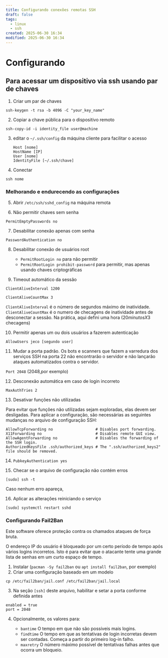 ```yaml
---
title: Configurando conexões remotas SSH
draft: false
tags:
  - linux
  - ssh
created: 2025-06-30 16:34
modified: 2025-06-30 16:34
---
```

# Configurando 
## Para acessar um dispositivo via ssh usando par de chaves

1. Criar um par de chaves
	
`ssh-keygen -t rsa -b 4096 -C "your_key_name"`

2. Copiar a chave pública para o dispositivo remoto

`ssh-copy-id -i identity_file user@machine`

3. editar o `~/.ssh/config` da máquina cliente para facilitar o acesso
	```
	Host [nome]
    HostName [IP]
    User [nome]
    IdentityFile [~/.ssh/chave]
	```
4. Conectar
	
`ssh nome`
	
### Melhorando e endurecendo as configurações
5. Abrir `/etc/ssh/sshd_config` na máquina remota

6. Não permitir chaves sem senha

`PermitEmptyPasswords no`

7. Desabilitar conexão apenas com senha 

`PasswordAuthentication no`

8. Desabilitar conexão de usuários root
	* `PermitRootLogin no` para não permitir
	* `PermitRootLogin prohibit-password` para permitir, mas apenas usando chaves criptográficas

9. Timeout automático da sessão

`ClientAliveInterval 1200`

`ClientAliveCountMax 3`

`ClientAliveInterval` é o número de segundos máximo de inatividade. `ClientAliveCountMax` é o numero de checagens de inatividade antes de desconectar a sessão. Na prática, aqui defini uma hora ($20minutos X 3$ checagens)

10. Permitir apenas um ou dois usuários a fazerem autenticação

`AllowUsers jeco [segundo user]`

11. Mudar a porta padrão. Os bots e scanners que fazem a varredura dos serviços SSH na porta 22 não encontrarão o servidor e não lançarão ataques automatizados contra o servidor.

`Port 2048` (2048,por exemplo)

12. Desconexão automática em caso de login incorreto

`MaxAuthTries 2`

13. Desativar funções não utilizadas

Para evitar que funções não utilizadas sejam exploradas, elas devem ser desligadas. Para aplicar a configuração, são necessárias as seguintes mudanças no arquivo de configuração SSH:

```
AllowTcpForwarding no                   # Disables port forwarding.
X11Forwarding no                        # Disables remote GUI view.
AllowAgentForwarding no                 # Disables the forwarding of the SSH login.
AuthorizedKeysFile .ssh/authorized_keys # The ".ssh/authorized_keys2" file should be removed.
```

14. `PubkeyAuthentication yes`

15. Checar se o arquivo de configuração não contém erros

`[sudo] ssh -t`

Caso nenhum erro apareça,

16. Aplicar as alterações reiniciando o serviço

`[sudo] systemctl restart sshd`


### Configurando Fail2Ban

Este software oferece proteção contra os chamados ataques de força bruta.

O endereço IP do usuário é bloqueado por um certo período de tempo após vários logins incorretos. Isto é para evitar que o atacante tente uma grande lista de senhas em um curto espaço de tempo.

1. Instalar (`pacman -Sy fail2ban` ou `apt install fail2ban`, por exemplo)
2. Criar uma configuração baseado em um modelo

`cp /etc/fail2ban/jail.conf /etc/fail2ban/jail.local`

3. Na seção `[ssh]` deste arquivo, habilitar e setar a porta conforme definida antes

```
enabled = true
port = 2048
```

4. Opcionalmente, os valores para:

    * `bantime` O tempo em que não são possíveis mais logins.
    * `findtime` O tempo em que as tentativas de login incorretas devem ser contadas. Começa a partir do primeiro log-in falho.
    * `maxretry` O número máximo possível de tentativas falhas antes que ocorra um bloqueio.